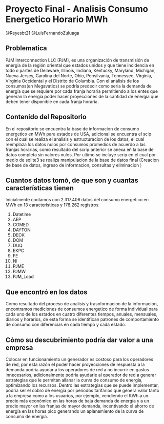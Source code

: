 # Proyecto Final - Analisis Consumo Energetico Horario MWh
@Reyesbt21
@LuisFernandoZuluaga

## Problematica
PJM Interconnection LLC (PJM), es una organización de transmisión de energía de la región oriental que estados unidos y que tiene incidencia en todo o partes de Delaware, Illinois, Indiana, Kentucky, Maryland, Michigan, Nueva Jersey, Carolina del Norte, Ohio, Pensilvania, Tennessee, Virginia, Virginia Occidental y el Distrito de Columbia. 
Con el análisis de los consumos(en Megavatios) se podría predecir como seria la demanda de energía que se requiere por cada franja horaria permitiendo a los entes que generan la energía poder hacer proyecciones de la cantidad de energía que deben tener disponible en cada franja horaria.

## Contenido del Repositorio
En el repositorio se encuentra la base de informacion de consumo energetico en MWh para estados de USA, adicional se encuentra el scip con el cual se realiza el analisis y estructuracion de los datos, el cual reemplaza los datos nulos por consumos promedios de acuerdo a las franjas horarias, como resultado del scrip anterior se anexa eñ la base de datos completa sin valores nulos.
Por ultimo se incluye scrip en el cual por medio de sqlite3 se realiza manipulacion de la base de datos final (Creacion de base de datos, ingreso de informacion, consultas y eliminacion )

## Cuantos datos tomó, de que son y cuantas características tienen
Inicialmente contamos con 2.317.406 datos del consumo energetico en MWh en 13 características y 178.262 registros:
1. Datetime
2. AEP
3. COMED
4. DAYTON
5. DEOK
6. DOM
7. DUQ
8. EKPC
9. FE
10. NI
11. PJME
12. PJMW
13. PJM_Load

## Que encontró en los datos
Como resultado del proceso de analisis y trasnformacion de la informacion, encontramos mediciones de consumos energetico de forma individual para cada uno de los estados en cuatro diferentes tiempos, anuales, mensuales, diarios y horarios, de esta forma se identifican patrones de comportamiento de consumo con diferencias en cada tiempo y cada estado.

## Cómo su descubrimiento podría dar valor a una empresa
Colocar en funcionamiento un generador es costoso para los operadores de red, por esta razón el poder hacer proyecciones de respuesta a la demanda podría ayudar a los operadores de red a no incurrir en gastos innecesarios, adicionalmente podría ayudarle al operador de red a generar estrategias que le permitan allanar la curva de consumo de energía, optimizando los recursos.
Dentro las estrategias que se puede implementar, podría ser el cobro de energía por periodos tarifarios que genera valor tanto a la empresa como a los usuarios, por ejemplo, vendiendo el KWh a un precio más económico en las horas de baja demanda de energía y a un precio mayor en las franjas de mayor demanda, incentivando el ahorro de energía en las horas pico generando un aplanamiento de la curva de consumo de energía.
